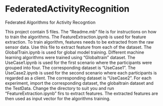 # FederatedActivityRecognition
Federated Algorithms for Activity Recogntion


This project contain 5 files.
The “Readme.mb” file is for instructions on how to train the algorithms.
The FeatureExtraction.ipynb is used for feature extraction. To train algorithm, features needs to be extracted from the raw sensor data. Use this file to extract feature from each of the dataset. 
The GlobalTrain.ipynb is used for global model training. Different machine learning algorithms were trained using “Globaltrain” dataset. 
The UseCase1.ipynb is used for the first  scenario where the participants were grouped into four. The corresponding dataset is “UseCase1”. 
The UseCase2.ipynb is used for the second  scenario where  each participants  is regarded as a client. The corresponding dataset is “UseCase2”. 
For each experiment, import the corresponding dataset, the globaltrain dataset and the TestData. Change the directory to suit you and run “FeatureExtraction.ipynb” firs to extract features. The extracted features are then used as input vector for the algorithms training. 
